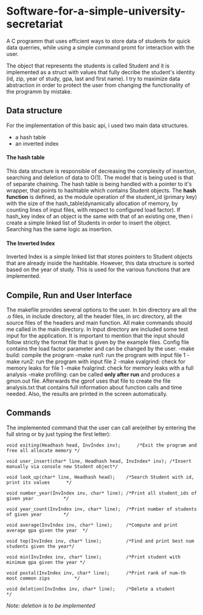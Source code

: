 # Software-for-a-simple-university-secretariat
A C programm that uses efficient ways to store data of students for quick data querries, while using a simple command promt for interaction with the user.

The object that represents the students is called Student and it is implemented as a struct with values that fully decribe the student's identity (id, zip, year of study, gpa, last and first name). I try to maximize data abstraction in order to protect the user from changing the functionality of the programm by mistake.
## Data structure
For the implementation of this basic api, i used two main data structures.
- a hash table
- an inverted index

#### The hash table
This data structure is responsible of decreasing the complexity of insertion, searching and deletion of data to O(1). The model that is being used is that of separate chaining. The hash table is being handled with a pointer to it's wrapper, that points to hashtable which contains Student objects. The **hash function** is defined, as the module operation of the student_id (primary key) with the size of the hash_table(dynamically allocation of memory, by counting lines of input files, with respect to configured load factor). If hash_key index of an object is the same with that of an existing one, then i create a simple linked list of Students in order to insert the object. Searching has the same logic as insertion.

#### The Inverted Index
Inverted Index is a simple linked list that stores pointers to Student objects that are already inside the hashtable. However, this data structure is sorted based on the year of study. This is used for the various functions that are implemented.

## Compile, Run and User Interface
The makefile provides several options to the user. In bin directory are all the .o files, in include directory, all the header files, in src directory, all the source files of the headers and main function. All make commands should me called in the main directory. In Input directory are included some test input for the application. It is important to mention that the input should follow strictly the format file that is given by the example files. Config file contains the load factor parameter and can be changed by the user.
-make build: compile the program
-make run1: run the program with input file 1
-make run2: run the program with input file 2
-make svalgrind: check for memory leaks for file 1
-make fvalgrind: check for memory leaks with a full analysis
-make profiling: can be called **only after run** and produces a gmon.out file. Afterwards the gprof uses that file to create the file analysis.txt that contains full information about function calls and time needed. Also, the results are printed in the screen automatically.

## Commands
The implemented command that the user can call are(either by entering the full string or by just typing the first letter):
```
void exiting(Headhash head, InvIndex inv);		/*Exit the program and free all allocate memory	*/

void user_insert(char* line, Headhash head, InvIndex* inv);	/*Insert manually via console new Student object*/

void look_up(char* line, Headhash head);	/*Search Student with id, print its values		*/

void number_year(InvIndex inv, char* line);	/*Print all student_ids of given year 			*/

void year_count(InvIndex inv, char* line);	/*Print number of students of given year 		*/

void average(InvIndex inv, char* line);		/*Compute and print average gpa given the year 	*/

void top(InvIndex inv, char* line);			/*Find and print best num students given the year*/

void min(InvIndex inv, char* line);			/*Print student with minimum gpa given the year */

void postal(InvIndex inv, char* line);		/*Print rank of num-th most common zips 		*/

void deletion(InvIndex inv, char* line);	/*Delete a student 								*/
```
*Note: deletion is to be implemented*